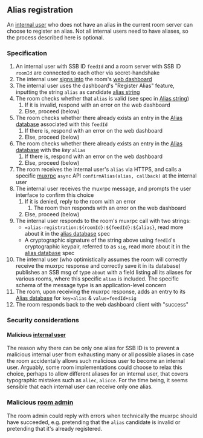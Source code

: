 ## Alias registration

An [internal user](../Stakeholders/Internal%20user.md) who does not have an alias in the current room server can choose to register an alias. Not all internal users need to have aliases, so the process described here is optional.

### Specification

1. An internal user with SSB ID `feedId` and a room server with SSB ID `roomId` are connected to each other via secret-handshake
1. The internal user [signs into](Sign-in%20with%20SSB.md) the room's [web dashboard](Web%20Dashboard.md)
1. The internal user uses the dashboard's "Register Alias" feature, inputting the string `alias` as candidate [alias string](Alias%20string.md)
1. The room checks whether that `alias` is valid (see spec in [Alias string](Alias%20string.md))
    1. If it is invalid, respond with an error on the web dashboard
    1. Else, proceed (below)
1. The room checks whether there already exists an entry in the [Alias database](Alias%20database.md) associated with this `feedId`
    1. If there is, respond with an error on the web dashboard
    1. Else, proceed (below)
1. The room checks whether there already exists an entry in the [Alias database](Alias%20database.md) with the *key* `alias`
    1. If there is, respond with an error on the web dashboard
    1. Else, proceed (below)
1. The room receives the internal user's `alias` via HTTPS, and calls a specific [muxrpc](https://github.com/ssb-js/muxrpc/) `async` API `confirmAlias(alias, callback)` at the internal user
1. The internal user receives the muxrpc message, and prompts the user interface to confirm this choice
    1. If it is denied, reply to the room with an error
        1. The room then responds with an error on the web dashboard
    1. Else, proceed (below)
1. The internal user responds to the room's muxrpc call with two strings:
    - `=alias-registration:${roomId}:${feedId}:${alias}`, read more about it in the [alias database](Alias%20database.md) spec
    - A cryptographic signature of the string above using `feedId`'s cryptographic keypair, referred to as `sig`, read more about it in the [alias database](Alias%20database.md) spec
1. The internal user (who optimistically assumes the room will correctly receive the muxrpc response and correctly save it in its database) publishes an SSB msg of type `about` with a field listing all its aliases for various rooms, where this specific `alias` is included. The specific schema of the message type is an application-level concern
1. The room, upon receiving the muxrpc response, adds an entry to its [Alias database](Alias%20database.md) for `key=alias` & `value=feedId+sig`
1. The room responds back to the web dashboard client with "success"

### Security considerations

#### Malicious [internal user](../Stakeholders/Internal%20user.md)

The reason why there can be only one alias for SSB ID is to prevent a malicious internal user from exhausting many or all possible aliases in case the room accidentally allows such malicious user to become an internal user. Arguably, some room implementations could choose to relax this choice, perhaps to allow different aliases for an internal user, that covers typographic mistakes such as `aliec`, `alicce`. For the time being, it seems sensible that each internal user can receive only one alias.

### Malicious [room admin](../Stakeholders/Room%20admin.md)

The room admin could reply with errors when technically the muxrpc should have succeeded, e.g. pretending that the `alias` candidate is invalid or pretending that it's already registered.